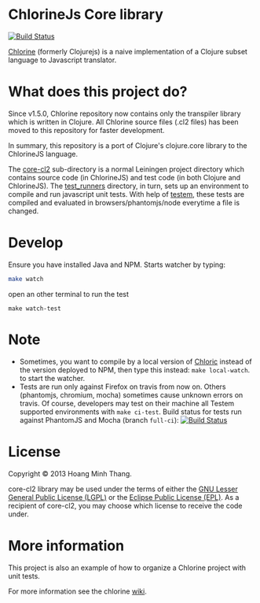 # ChlorineJs Core library

[![Build Status](https://api.travis-ci.org/chlorinejs/core-cl2.png?branch=master)](https://travis-ci.org/chlorinejs/core-cl2)

[Chlorine](http://github.com/chlorinejs/chlorine) (formerly Clojurejs) is a naive implementation of a Clojure subset language to Javascript translator.

# What does this project do?
Since v1.5.0, Chlorine repository now contains only the transpiler library which is written in Clojure. All Chlorine source files (.cl2 files) has been moved to this repository for faster development.

In summary, this repository is a port of Clojure's clojure.core library to the ChlorineJS language.

The [core-cl2](core-cl2) sub-directory is a normal Leiningen project directory which contains source code (in ChlorineJS) and test code (in both Clojure and ChlorineJS). The [test_runners](test_runners) directory, in turn, sets up an environment to compile and run javascript unit tests. With help of [testem](https://github.com/airportyh/testem), these tests are compiled and evaluated in browsers/phantomjs/node everytime a file is changed.

# Develop
Ensure you have  installed Java and NPM. Starts watcher by typing:
```bash
make watch
```
open an other terminal to run the test
```
make watch-test
```

# Note
- Sometimes, you want to compile by a local version of [Chloric](https://github.com/chlorinejs/chloric) instead of the version deployed to NPM, then type this instead: `make local-watch`.
to start the watcher.
- Tests are run only against Firefox on travis from now on. Others (phantomjs, chromium, mocha) sometimes cause unknown errors on travis. Of course, developers may test on their machine all Testem supported environments with `make ci-test`.
Build status for tests run against PhantomJS and Mocha (branch `full-ci`):
[![Build Status](https://travis-ci.org/chlorinejs/core-cl2.png?branch=full-ci)](https://travis-ci.org/chlorinejs/core-cl2)

# License

Copyright © 2013 Hoang Minh Thang.

core-cl2 library may be used under the terms of either the [GNU Lesser General Public License (LGPL)](http://www.gnu.org/copyleft/lesser.html) or the [Eclipse Public License (EPL)](http://www.eclipse.org/legal/epl-v10.html). As a recipient of core-cl2, you may choose which license to receive the code under.

# More information
This project is also an example of how to organize a Chlorine project with unit tests.

For more information see the chlorine [wiki](https://github.com/chlorinejs/chlorine/wiki).
